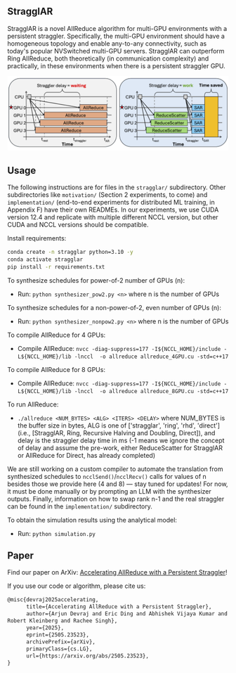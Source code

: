 ## StragglAR
StragglAR is a novel AllReduce algorithm for multi-GPU environments with a persistent straggler.
Specifically, the multi-GPU environment should have a homogeneous topology and enable any-to-any 
connectivity, such as today's popular NVSwitched multi-GPU servers. StragglAR can outperform 
Ring AllReduce, both theoretically (in communication complexity) and practically, 
in these environments when there is a persistent straggler GPU.

![StragglAR](stragglar.png)

## Usage
The following instructions are for files in the `stragglar/` subdirectory. Other subdirectories like `motivation/` (Section 2 experiments, to come) and `implementation/` (end-to-end experiments for distributed ML training, in Appendix F) have their own READMEs. In our experiments, we use CUDA version 12.4 and replicate with multiple different NCCL version, but other CUDA and NCCL versions should be compatible.

Install requirements:
```bash
conda create -n stragglar python=3.10 -y
conda activate stragglar
pip install -r requirements.txt
```

To synthesize schedules for power-of-2 number of GPUs (n):
- Run: `python synthesizer_pow2.py <n>` where n is the number of GPUs

To synthesize schedules for a non-power-of-2, even number of GPUs (n):
- Run: `python synthesizer_nonpow2.py <n>` where n is the number of GPUs

To compile AllReduce for 4 GPUs:
- Compile AllReduce: `nvcc -diag-suppress=177 -I${NCCL_HOME}/include -L${NCCL_HOME}/lib -lnccl  -o allreduce allreduce_4GPU.cu -std=c++17`

To compile AllReduce for 8 GPUs:
- Compile AllReduce: `nvcc -diag-suppress=177 -I${NCCL_HOME}/include -L${NCCL_HOME}/lib -lnccl  -o allreduce allreduce_8GPU.cu -std=c++17`

To run AllReduce: 
- `./allreduce <NUM_BYTES> <ALG> <ITERS> <DELAY>` where NUM_BYTES is the buffer size in bytes, ALG is one of ['stragglar', 'ring', 'rhd', 'direct'] (i.e., [StragglAR, Ring, Recursive Halving and Doubling, Direct]), and delay is the straggler delay time in ms (-1 means we ignore the concept of delay and assume the pre-work, either ReduceScatter for StragglAR or AllReduce for Direct, has already completed)

We are still working on a custom compiler to automate the translation from synthesized schedules to `ncclSend()`/`ncclRecv()` calls for values of n besides those we provide here (4 and 8) &mdash; stay tuned for updates! For now, it must be done manually or by prompting an LLM with the synthesizer outputs. Finally, information on how to swap rank n-1 and the real straggler can be found in the `implementation/` subdirectory.

To obtain the simulation results using the analytical model:
- Run: `python simulation.py`

## Paper
Find our paper on ArXiv: [Accelerating AllReduce with a Persistent Straggler](https://arxiv.org/abs/2505.23523)!

If you use our code or algorithm, please cite us:
```
@misc{devraj2025accelerating,
      title={Accelerating AllReduce with a Persistent Straggler}, 
      author={Arjun Devraj and Eric Ding and Abhishek Vijaya Kumar and Robert Kleinberg and Rachee Singh},
      year={2025},
      eprint={2505.23523},
      archivePrefix={arXiv},
      primaryClass={cs.LG},
      url={https://arxiv.org/abs/2505.23523}, 
}
```
